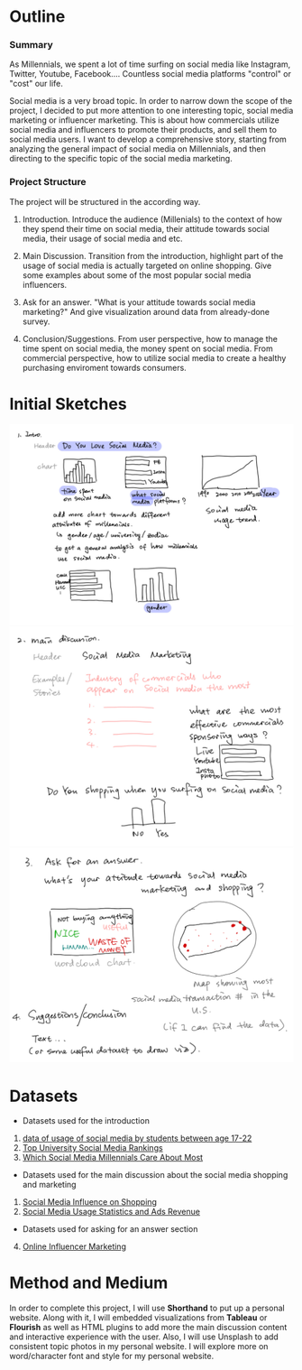 # Outline
### Summary
As Millennials, we spent a lot of time surfing on social media like Instagram, Twitter, Youtube, Facebook.... Countless social media platforms "control" or "cost" our 
life. 

Social media is a very broad topic. In order to narrow down the scope of the project, I decided to put more attention to one interesting topic, social media marketing or influencer marketing. This is about how commercials utilize social media and influencers to promote their products, and sell them to social media users. I want to develop a comprehensive story, starting from analyzing the general impact of social media on Millennials, and then directing to the specific topic of the social media marketing. 

### Project Structure
The project will be structured in the according way. 

1. Introduction. 
Introduce the audience (Millenials) to the context of how they spend their time on social media, their attitude towards social media, their usage of social media and etc.

2. Main Discussion. 
Transition from the introduction, highlight part of the usage of social media is actually targeted on online shopping. Give some examples about some of the most popular social media influencers.

3. Ask for an answer. 
"What is your attitude towards social media marketing?" And give visualization around data from already-done survey.

4. Conclusion/Suggestions. 
From user perspective, how to manage the time spent on social media, the money spent on social media. From commercial perspective, how to utilize social media to create a healthy purchasing enviroment towards consumers.

# Initial Sketches
![Introduction](intro.jpeg)
![Main Discussion](main.jpeg)
![Conclusion](last.jpeg)

# Datasets
- Datasets used for the introduction
1. [data of usage of social media by students between age 17-22](https://data.world/maheepmahat/data-of-usage-of-social-media-by-students-between-age-17-22) 
2. [Top University Social Media Rankings](https://data.world/nicole-klassen/top-university-social-media-rankings-2021/workspace/file?filename=University+Social+Media+Rankings.xlsx)
3. [Which Social Media Millennials Care About Most](https://data.world/ahalps/which-social-media-millennials-care-about-most)

- Datasets used for the main discussion about the social media shopping and marketing
1. [Social Media Influence on Shopping](https://data.world/ahalps/social-influence-on-shopping)
2. [Social Media Usage Statistics and Ads Revenue](https://sproutsocial.com/insights/social-media-statistics/)

- Datasets used for asking for an answer section
4. [Online Influencer Marketing](https://data.world/ahalps/online-influencer-marketing)

# Method and Medium
In order to complete this project, I will use **Shorthand** to put up a personal website. Along with it, I will embedded visualizations from **Tableau** or **Flourish** as well as HTML plugins to add more the main discussion content and interactive experience with the user. Also, I will use Unsplash to add consistent topic photos in my personal website. I will explore more on word/character font and style for my personal website. 
